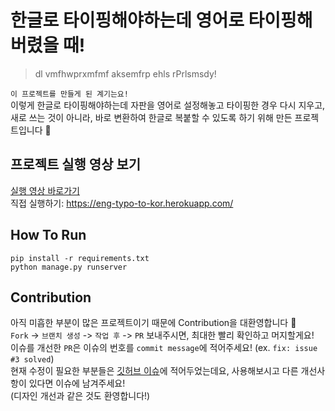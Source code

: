 # 한글로 타이핑해야하는데 영어로 타이핑해버렸을 때!

> dl vmfhwprxmfmf aksemfrp ehls rPrlsmsdy! 
  
`이 프로젝트를 만들게 된 계기는요!`  
이렇게 한글로 타이핑해야하는데 자판을 영어로 설정해놓고 타이핑한 경우 다시 지우고, 새로 쓰는 것이 아니라, 바로 변환하여 한글로 복붙할 수 있도록 하기 위해 
만든 프로젝트입니다 🙂

## 프로젝트 실행 영상 보기
[실행 영상 바로가기](https://github.com/seovalue/english-typo-to-kor/tree/main/video)  
직접 실행하기: https://eng-typo-to-kor.herokuapp.com/  

## How To Run
```
pip install -r requirements.txt
python manage.py runserver
```

## Contribution
아직 미흡한 부분이 많은 프로젝트이기 때문에 Contribution을 대환영합니다 🤗  
`Fork` -> `브랜치 생성` -> `작업 후` -> `PR` 보내주시면, 최대한 빨리 확인하고 머지할게요!  
이슈를 개선한 `PR`은 이슈의 번호를 `commit message`에 적어주세요! (ex. `fix: issue #3 solved`)  
현재 수정이 필요한 부분들은 [깃허브 이슈](https://github.com/seovalue/english-typo-to-kor/issues)에 적어두었는데요, 
사용해보시고 다른 개선사항이 있다면 이슈에 남겨주세요!  
(디자인 개선과 같은 것도 환영합니다!)